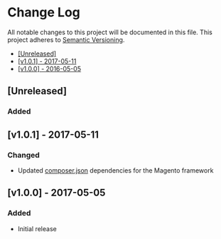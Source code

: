 # Change Log

All notable changes to this project will be documented in this file.
This project adheres to [Semantic Versioning](http://semver.org/).

 * [\[Unreleased\]](#unreleased)
 * [\[v1.0.1\] - 2017-05-11](#v101---2017-05-11)
 * [\[v1.0.0\] - 2016-05-05](#v100---2017-05-05)

## [Unreleased]

### Added

## [v1.0.1] - 2017-05-11

### Changed

 - Updated [composer.json](./composer.json) dependencies for the Magento framework

## [v1.0.0] - 2017-05-05

### Added

 - Initial release
